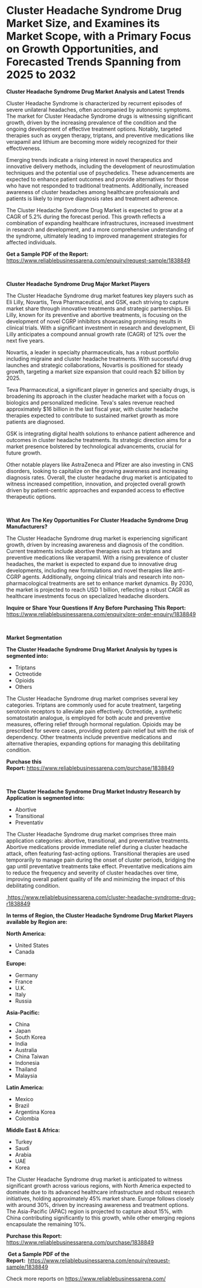 <p><h1>Cluster Headache Syndrome Drug Market Size, and Examines its Market Scope, with a Primary Focus on Growth Opportunities, and Forecasted Trends Spanning from 2025 to 2032</h1></p><p><strong>Cluster Headache Syndrome Drug Market Analysis and Latest Trends</strong></p>
<p><p>Cluster Headache Syndrome is characterized by recurrent episodes of severe unilateral headaches, often accompanied by autonomic symptoms. The market for Cluster Headache Syndrome drugs is witnessing significant growth, driven by the increasing prevalence of the condition and the ongoing development of effective treatment options. Notably, targeted therapies such as oxygen therapy, triptans, and preventive medications like verapamil and lithium are becoming more widely recognized for their effectiveness.</p><p>Emerging trends indicate a rising interest in novel therapeutics and innovative delivery methods, including the development of neurostimulation techniques and the potential use of psychedelics. These advancements are expected to enhance patient outcomes and provide alternatives for those who have not responded to traditional treatments. Additionally, increased awareness of cluster headaches among healthcare professionals and patients is likely to improve diagnosis rates and treatment adherence.</p><p>The Cluster Headache Syndrome Drug Market is expected to grow at a CAGR of 5.2% during the forecast period. This growth reflects a combination of expanding healthcare infrastructures, increased investment in research and development, and a more comprehensive understanding of the syndrome, ultimately leading to improved management strategies for affected individuals.</p></p>
<p><strong>Get a Sample PDF of the Report:&nbsp;</strong> <a href="https://www.reliablebusinessarena.com/enquiry/request-sample/1838849?utm_campaign=2187&utm_medium=2&utm_source=Github&utm_content=ia&utm_term=09032025&utm_id=cluster-headache-syndrome-drug">https://www.reliablebusinessarena.com/enquiry/request-sample/1838849</a></p>
<p>&nbsp;</p>
<p><strong>Cluster Headache Syndrome Drug Major Market Players</strong></p>
<p><p>The Cluster Headache Syndrome drug market features key players such as Eli Lilly, Novartis, Teva Pharmaceutical, and GSK, each striving to capture market share through innovative treatments and strategic partnerships. Eli Lilly, known for its preventive and abortive treatments, is focusing on the development of novel CGRP inhibitors showcasing promising results in clinical trials. With a significant investment in research and development, Eli Lilly anticipates a compound annual growth rate (CAGR) of 12% over the next five years.</p><p>Novartis, a leader in specialty pharmaceuticals, has a robust portfolio including migraine and cluster headache treatments. With successful drug launches and strategic collaborations, Novartis is positioned for steady growth, targeting a market size expansion that could reach $2 billion by 2025.</p><p>Teva Pharmaceutical, a significant player in generics and specialty drugs, is broadening its approach in the cluster headache market with a focus on biologics and personalized medicine. Teva's sales revenue reached approximately $16 billion in the last fiscal year, with cluster headache therapies expected to contribute to sustained market growth as more patients are diagnosed.</p><p>GSK is integrating digital health solutions to enhance patient adherence and outcomes in cluster headache treatments. Its strategic direction aims for a market presence bolstered by technological advancements, crucial for future growth.</p><p>Other notable players like AstraZeneca and Pfizer are also investing in CNS disorders, looking to capitalize on the growing awareness and increasing diagnosis rates. Overall, the cluster headache drug market is anticipated to witness increased competition, innovation, and projected overall growth driven by patient-centric approaches and expanded access to effective therapeutic options.</p></p>
<p>&nbsp;</p>
<p><strong>What Are The Key Opportunities For Cluster Headache Syndrome Drug Manufacturers?</strong></p>
<p><p>The Cluster Headache Syndrome drug market is experiencing significant growth, driven by increasing awareness and diagnosis of the condition. Current treatments include abortive therapies such as triptans and preventive medications like verapamil. With a rising prevalence of cluster headaches, the market is expected to expand due to innovative drug developments, including new formulations and novel therapies like anti-CGRP agents. Additionally, ongoing clinical trials and research into non-pharmacological treatments are set to enhance market dynamics. By 2030, the market is projected to reach USD 1 billion, reflecting a robust CAGR as healthcare investments focus on specialized headache disorders.</p></p>
<p><strong>Inquire or Share Your Questions If Any Before Purchasing This Report:</strong> <a href="https://www.reliablebusinessarena.com/enquiry/pre-order-enquiry/1838849?utm_campaign=2187&utm_medium=2&utm_source=Github&utm_content=ia&utm_term=09032025&utm_id=cluster-headache-syndrome-drug">https://www.reliablebusinessarena.com/enquiry/pre-order-enquiry/1838849</a></p>
<p>&nbsp;</p>
<p><strong>Market Segmentation</strong></p>
<p><strong>The Cluster Headache Syndrome Drug Market Analysis by types is segmented into:</strong></p>
<p><ul><li>Triptans</li><li>Octreotide</li><li>Opioids</li><li>Others</li></ul></p>
<p><p>The Cluster Headache Syndrome drug market comprises several key categories. Triptans are commonly used for acute treatment, targeting serotonin receptors to alleviate pain effectively. Octreotide, a synthetic somatostatin analogue, is employed for both acute and preventive measures, offering relief through hormonal regulation. Opioids may be prescribed for severe cases, providing potent pain relief but with the risk of dependency. Other treatments include preventive medications and alternative therapies, expanding options for managing this debilitating condition.</p></p>
<p><strong>Purchase this Report:&nbsp;</strong><a href="https://www.reliablebusinessarena.com/purchase/1838849?utm_campaign=2187&utm_medium=2&utm_source=Github&utm_content=ia&utm_term=09032025&utm_id=cluster-headache-syndrome-drug">https://www.reliablebusinessarena.com/purchase/1838849</a></p>
<p>&nbsp;</p>
<p><strong>The Cluster Headache Syndrome Drug Market Industry Research by Application is segmented into:</strong></p>
<p><ul><li>Abortive</li><li>Transitional</li><li>Preventativ</li></ul></p>
<p><p>The Cluster Headache Syndrome drug market comprises three main application categories: abortive, transitional, and preventative treatments. Abortive medications provide immediate relief during a cluster headache attack, often featuring fast-acting options. Transitional therapies are used temporarily to manage pain during the onset of cluster periods, bridging the gap until preventative treatments take effect. Preventative medications aim to reduce the frequency and severity of cluster headaches over time, improving overall patient quality of life and minimizing the impact of this debilitating condition.</p></p>
<p><a href="https://www.reliablebusinessarena.com/cluster-headache-syndrome-drug-r1838849?utm_campaign=2187&utm_medium=2&utm_source=Github&utm_content=ia&utm_term=09032025&utm_id=cluster-headache-syndrome-drug">&nbsp;https://www.reliablebusinessarena.com/cluster-headache-syndrome-drug-r1838849</a></p>
<p><strong>In terms of Region, the Cluster Headache Syndrome Drug Market Players available by Region are:</strong></p>
<p>
    <p> <strong> North America: </strong>
        <ul>
            <li>United States</li>
            <li>Canada</li>
        </ul>
        </p> 
    <p> <strong> Europe: </strong>
        <ul>
            <li>Germany</li>
            <li>France</li>
            <li>U.K.</li>
            <li>Italy</li>
            <li>Russia</li>
        </ul>
        </p> 
    <p> <strong> Asia-Pacific: </strong>
        <ul>
            <li>China</li>
            <li>Japan</li>
            <li>South Korea</li>
            <li>India</li>
            <li>Australia</li>
            <li>China Taiwan</li>
            <li>Indonesia</li>
            <li>Thailand</li>
            <li>Malaysia</li>
        </ul>
        </p> 
    <p> <strong> Latin America: </strong>
        <ul>
            <li>Mexico</li>
            <li>Brazil</li>
            <li>Argentina Korea</li>
            <li>Colombia</li>
        </ul>
        </p> 
    <p> <strong> Middle East & Africa: </strong>
        <ul>
            <li>Turkey</li>
            <li>Saudi</li>
            <li>Arabia</li>
            <li>UAE</li>
            <li>Korea</li>
        </ul>
    </p>
    </p>
<p><p>The Cluster Headache Syndrome drug market is anticipated to witness significant growth across various regions, with North America expected to dominate due to its advanced healthcare infrastructure and robust research initiatives, holding approximately 45% market share. Europe follows closely with around 30%, driven by increasing awareness and treatment options. The Asia-Pacific (APAC) region is projected to capture about 15%, with China contributing significantly to this growth, while other emerging regions encapsulate the remaining 10%.</p></p>
<p><strong>Purchase this Report: </strong><a href="https://www.reliablebusinessarena.com/purchase/1838849?utm_campaign=2187&utm_medium=2&utm_source=Github&utm_content=ia&utm_term=09032025&utm_id=cluster-headache-syndrome-drug">https://www.reliablebusinessarena.com/purchase/1838849</a></p>
<p>&nbsp;<strong>Get a Sample PDF of the Report:&nbsp;&nbsp;</strong><a href="https://www.reliablebusinessarena.com/enquiry/request-sample/1838849?utm_campaign=2187&utm_medium=2&utm_source=Github&utm_content=ia&utm_term=09032025&utm_id=cluster-headache-syndrome-drug">https://www.reliablebusinessarena.com/enquiry/request-sample/1838849</a></p>
<p><strong></strong></p>
<p>Check more reports on <a href="https://www.reliablebusinessarena.com/?utm_campaign=2187&utm_medium=2&utm_source=Github&utm_content=ia&utm_term=09032025&utm_id=cluster-headache-syndrome-drug">https://www.reliablebusinessarena.com/</a></p>